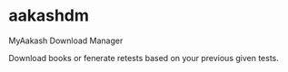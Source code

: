 # aakashdm
 MyAakash Download Manager

Download books or fenerate retests based on your previous given tests.

